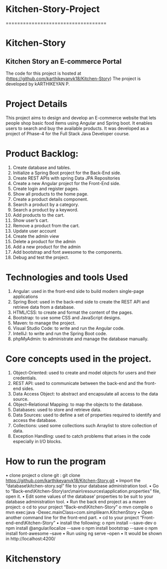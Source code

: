 # Kitchen-Story-Project
===================================
# Kitchen-Story

## Kitchen Story an E-commerce Portal

The code for this project is hosted at (https://github.com/karthikeyanvk18/Kitchen-Story)
The project is developed by kARTHIKEYAN P.
# Project Details
This project aims to design and develop an E-commerce website that lets people shop basic food items using Angular and Spring boot. It enables users to search and buy the available products. It was developed as a project of Phase-4 for the Full Stack Java Developer course.
# Product Backlog:
1.	Create database and tables.
2.	Initialize a Spring Boot project for the Back-End side.
3.	Create REST APIs with spring Data JPA Repositories
4.	Create a new Angular project for the Front-End side.
5.	Create login and register pages.
6.	Show all products to the home page.
7.	Create a product details component.
8.	Search a product by a category.
9.	Search a product by a keyword.
10.	Add products to the cart.
11.	Show user’s cart.
12.	Remove a product from the cart.
13.	Update user account
14.	Create the admin view
15.	Delete a product for the admin
16.	Add a new product for the admin
17.	Add bootstrap and font awesome to the components.
18.	Debug and test the project.

# Technologies and tools Used
1.	Angular: used in the front-end side to build modern single-page applications
2.	Spring Boot: used in the back-end side to create the REST API and retrieve data from a database.
3.	HTML/CSS: to create and format the content of the pages.
4.	Bootstrap: to use some CSS and JavaScript designs.
5.	Maven: to manage the project.
6.	Visual Studio Code: to write and run the Angular code.
7.	IntelliJ: to write and run the Spring Boot code.
8.	phpMyAdmin: to administrate and manage the database manually.


# Core concepts used in the project.
1.	Object-Oriented: used to create and model objects for users and their credentials.
2.	REST API: used to communicate between the back-end and the front-end sides.
3.	Data Access Object: to abstract and encapsulate all access to the data source.
4.	Object–Relational Mapping: to map the objects to the database.
5.	Databases: used to store and retrieve data.
6.	Data Sources: used to define a set of properties required to identify and access the database.
7.	Collections: used some collections such Arraylist to store collection of data.
8.	Exception Handling: used to catch problems that arises in the code especially in I/O blocks.
# How to run the program
• clone project
o clone git : git clone https://github.com/karthikeyanvk18/Kitchen-Story.git
• Import the “database\kitchen-story.sql” file to your database administration tool.
• Go to “Back-end\Kitchen-Story\src\main\resources\application.properties” file, open it.
• Edit some values of the database’ properties to be suit to your database administration tool.
• Run the back end project as a maven project:
o cd to your project “Back-end\Kitchen-Story”
o mvn compile
o mvn exec:java -Dexec.mainClass=com.simplilearn.KitchenStory
• Open another command line for the front-end part.
• cd to your project “Front-end-end\Kitchen-Story”
• install the following:
o npm install --save-dev
o npm install @angular/localize --save
o npm install bootstrap --save
o npm install font-awesome –save
• Run using ng serve –open
• It would be shown in http://localhost:4200/





# Kitchenstory
